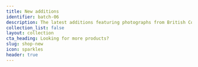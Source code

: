 ```yaml
---
title: New additions
identifier: batch-06
description: The latest additions featuring photographs from British Columbia, New York, Québec, and rural Ottawa.
collection_list: false
layout: collection
cta_heading: Looking for more products?
slug: shop-new
icon: sparkles
header: true
---
```

